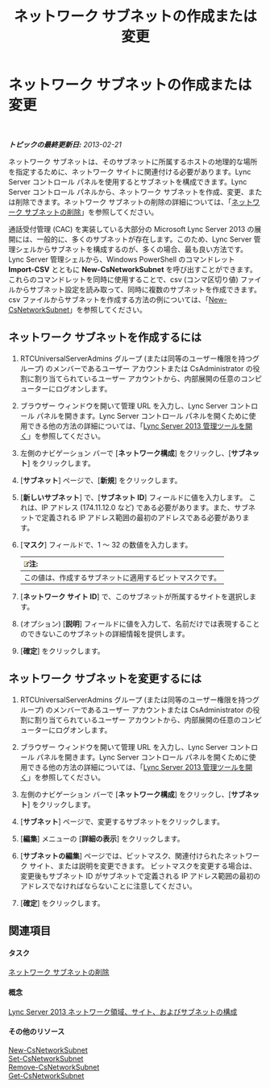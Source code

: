 ﻿---
title: ネットワーク サブネットの作成または変更
TOCTitle: ネットワーク サブネットの作成または変更
ms:assetid: 1ba8c4e3-fbc7-4758-88ac-d651fef17bed
ms:mtpsurl: https://technet.microsoft.com/ja-jp/library/Gg520957(v=OCS.15)
ms:contentKeyID: 48271426
ms.date: 05/19/2016
mtps_version: v=OCS.15
ms.translationtype: HT
---

# ネットワーク サブネットの作成または変更

 

_**トピックの最終更新日:** 2013-02-21_

ネットワーク サブネットは、そのサブネットに所属するホストの地理的な場所を指定するために、ネットワーク サイトに関連付ける必要があります。Lync Server コントロール パネルを使用するとサブネットを構成できます。Lync Server コントロール パネルから、ネットワーク サブネットを作成、変更、または削除できます。ネットワーク サブネットの削除の詳細については、「[ネットワーク サブネットの削除](lync-server-2013-deleting-network-subnets.md)」を参照してください。

通話受付管理 (CAC) を実装している大部分の Microsoft Lync Server 2013 の展開には、一般的に、多くのサブネットが存在します。このため、Lync Server 管理シェルからサブネットを構成するのが、多くの場合、最も良い方法です。Lync Server 管理シェルから、Windows PowerShell のコマンドレット **Import-CSV** とともに **New-CsNetworkSubnet** を呼び出すことができます。これらのコマンドレットを同時に使用することで、csv (コンマ区切り値) ファイルからサブネット設定を読み取って、同時に複数のサブネットを作成できます。csv ファイルからサブネットを作成する方法の例については、「[New-CsNetworkSubnet](https://docs.microsoft.com/en-us/powershell/module/skype/New-CsNetworkSubnet)」を参照してください。

## ネットワーク サブネットを作成するには

1.  RTCUniversalServerAdmins グループ (または同等のユーザー権限を持つグループ) のメンバーであるユーザー アカウントまたは CsAdministrator の役割に割り当てられているユーザー アカウントから、内部展開の任意のコンピューターにログオンします。

2.  ブラウザー ウィンドウを開いて管理 URL を入力し、Lync Server コントロール パネルを開きます。Lync Server コントロール パネルを開くために使用できる他の方法の詳細については、「[Lync Server 2013 管理ツールを開く](lync-server-2013-open-lync-server-administrative-tools.md)」を参照してください。

3.  左側のナビゲーション バーで \[**ネットワーク構成**\] をクリックし、\[**サブネット**\] をクリックします。

4.  \[**サブネット**\] ページで、\[**新規**\] をクリックします。

5.  \[**新しいサブネット**\] で、\[**サブネット ID**\] フィールドに値を入力します。 これは、IP アドレス (174.11.12.0 など) である必要があります。また、サブネットで定義される IP アドレス範囲の最初のアドレスである必要があります。

6.  \[**マスク**\] フィールドで、1 ～ 32 の数値を入力します。
    
    <table>
    <thead>
    <tr class="header">
    <th><img src="images/Gg412781.note(OCS.15).gif" title="note" alt="note" />注:</th>
    </tr>
    </thead>
    <tbody>
    <tr class="odd">
    <td>この値は、作成するサブネットに適用するビットマスクです。</td>
    </tr>
    </tbody>
    </table>


7.  \[**ネットワーク サイト ID**\] で、このサブネットが所属するサイトを選択します。

8.  (オプション) \[**説明**\] フィールドに値を入力して、名前だけでは表現することのできないこのサブネットの詳細情報を提供します。

9.  \[**確定**\] をクリックします。

## ネットワーク サブネットを変更するには

1.  RTCUniversalServerAdmins グループ (または同等のユーザー権限を持つグループ) のメンバーであるユーザー アカウントまたは CsAdministrator の役割に割り当てられているユーザー アカウントから、内部展開の任意のコンピューターにログオンします。

2.  ブラウザー ウィンドウを開いて管理 URL を入力し、Lync Server コントロール パネルを開きます。Lync Server コントロール パネルを開くために使用できる他の方法の詳細については、「[Lync Server 2013 管理ツールを開く](lync-server-2013-open-lync-server-administrative-tools.md)」を参照してください。

3.  左側のナビゲーション バーで \[**ネットワーク構成**\] をクリックし、\[**サブネット**\] をクリックします。

4.  \[**サブネット**\] ページで、変更するサブネットをクリックします。

5.  \[**編集**\] メニューの \[**詳細の表示**\] をクリックします。

6.  \[**サブネットの編集**\] ページでは、ビットマスク、関連付けられたネットワーク サイト、または説明を変更できます。 ビットマスクを変更する場合は、変更後もサブネット ID がサブネットで定義される IP アドレス範囲の最初のアドレスでなければならないことに注意してください。

7.  \[**確定**\] をクリックします。

## 関連項目

#### タスク

[ネットワーク サブネットの削除](lync-server-2013-deleting-network-subnets.md)  

#### 概念

[Lync Server 2013 ネットワーク領域、サイト、およびサブネットの構成](lync-server-2013-about-network-regions-sites-and-subnets.md)  

#### その他のリソース

[New-CsNetworkSubnet](https://docs.microsoft.com/en-us/powershell/module/skype/New-CsNetworkSubnet)  
[Set-CsNetworkSubnet](set-csnetworksubnet.md)  
[Remove-CsNetworkSubnet](remove-csnetworksubnet.md)  
[Get-CsNetworkSubnet](get-csnetworksubnet.md)

